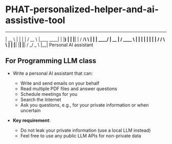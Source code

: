 # PHAT-personalized-helper-and-ai-assistive-tool
 ______     __    __       ______       ____________
|   __  \  |  |  |  |     /  __  \     |____    ____|
|  |__)  | |  |__|  |    /  /__\  \         |  |
|   ____/  |   __   |   /   ____   \        |  |
|  |       |  |  |  |  /  /      \  \       |  |
|__|       |__|  |__| / _/        \_ \      |__|
Personal AI assistant
## For Programming LLM class
* Write a personal AI assistant that can:
  * Write and send emails on your behalf
  * Read multiple PDF files and answer questions
  * Schedule meetings for you
  * Search the Internet
  * Ask you questions, e.g., for your private information or when uncertain

* **Key requirement**:
  * Do not leak your private information (use a local LLM instead)
  * Feel free to use any public LLM APIs for non-private data
